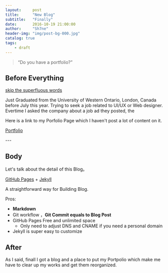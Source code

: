 ```yaml
---
layout:     post
title:      "New Blog"
subtitle:   "Finally"
date:       2016-10-19 21:00:00
author:     "Sh7ne"
header-img: "img/post-bg-000.jpg"
catalog: true
tags:
    - draft
---
```


> “Do you have a portfolio?”


## Before Everything



[skip the superfluous words ](#build) 

Just Graduated from the University of Western Ontario, London, Canada before July this year. Trying to seek a job related to UI/UX or Web designer. Evertime I asked the company about a job ad they posted, the 


Here is a link to my Porfolio Page which I haven't post a lot of content on it.

[Portfolio](http://sh7ne/portfolio)


<p id = "build"></p>
---

## Body

Let's talk about the detail of this Blog。  

[GitHub Pages](https://pages.github.com/) + [Jekyll](http://jekyllrb.com/) 

A straightforward way for Building Blog.

Pros:

* **Markdown** 
* Git workflow ，**Git Commit equals to Blog Post**
* GitHub Pages  Free and unlimited space
	* Only need to adjust DNS and CNAME if you need a personal domain 
* Jekyll is super easy to customize 





## After

As I said, finall I got a blog and a place to put my Portpolio which make me have to clear up my works and get them reorganized.


